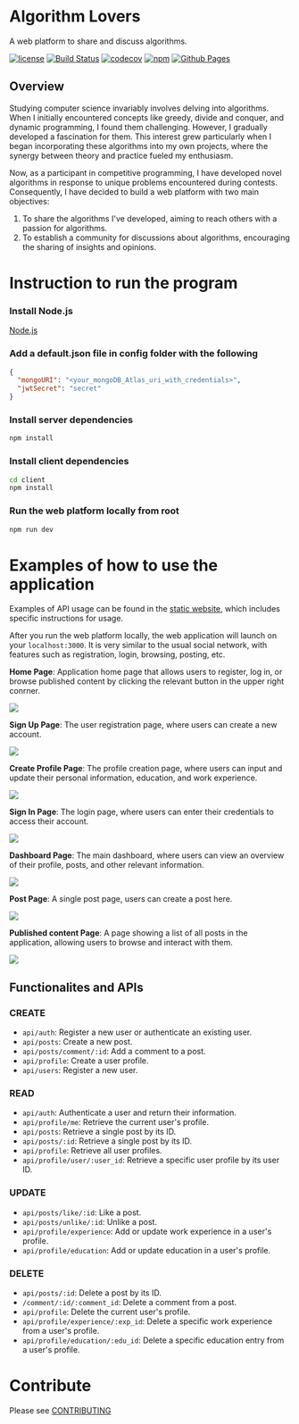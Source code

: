 # Algorithm Lovers
A web platform to share and discuss algorithms.

[![license](https://img.shields.io/badge/license-MIT-green)](https://github.com/nehCG/algorithm-lovers/blob/main/LICENSE)
[![Build Status](https://github.com/nehCG/algorithm-lovers/workflows/Build%20Status/badge.svg?branch=main)](https://github.com/nehCG/algorithm-lovers/actions?query=workflow%3A%22Build+Status%22)
[![codecov](https://codecov.io/gh/nehCG/algorithm-lovers/branch/main/graph/badge.svg)](https://codecov.io/gh/nehCG/algorithm-lovers)
[![npm](https://img.shields.io/npm/v/algorithm-lovers)](https://www.npmjs.com/package/algorithm-lovers)
[![Github Pages](https://img.shields.io/badge/Github-Pages-blue)](https://nehcg.github.io/algorithm-lovers/)

## Overview
Studying computer science invariably involves delving into algorithms. When I initially encountered concepts like greedy, divide and conquer, and dynamic programming, I found them challenging. However, I gradually developed a fascination for them. This interest grew particularly when I began incorporating these algorithms into my own projects, where the synergy between theory and practice fueled my enthusiasm.

Now, as a participant in competitive programming, I have developed novel algorithms in response to unique problems encountered during contests. Consequently, I have decided to build a web platform with two main objectives:

1. To share the algorithms I've developed, aiming to reach others with a passion for algorithms.
2. To establish a community for discussions about algorithms, encouraging the sharing of insights and opinions.

# Instruction to run the program

### Install Node.js

[Node.js](https://nodejs.org/en)

### Add a default.json file in config folder with the following

```json
{
  "mongoURI": "<your_mongoDB_Atlas_uri_with_credentials>",
  "jwtSecret": "secret"
}
```

### Install server dependencies

```bash
npm install
```

### Install client dependencies

```bash
cd client
npm install
```

### Run the web platform locally from root

```bash
npm run dev
```

# Examples of how to use the application

Examples of API usage can be found in the [static website](https://nehcg.github.io/algorithm-lovers/), which includes specific instructions for usage.

After you run the web platform locally, the web application will launch on your ```localhost:3000```. It is very similar to the usual social network, with features such as registration, login, browsing, posting, etc.

**Home Page**: Application home page that allows users to register, log in, or browse published content by clicking the relevant button in the upper right conrner.

![](./img/homepage.png)

**Sign Up Page**: The user registration page, where users can create a new account.

![](./img/signup.png)

**Create Profile Page**: The profile creation page, where users can input and update their personal information, education, and work experience.

![](./img/create_profile.png)

**Sign In Page**: The login page, where users can enter their credentials to access their account.

![](./img/signin.png)

**Dashboard Page**: The main dashboard, where users can view an overview of their profile, posts, and other relevant information.

![](./img/dashboard.png)

**Post Page**: A single post page, users can create a post here.

![](./img/post.png)

**Published content Page**: A page showing a list of all posts in the application, allowing users to browse and interact with them.

![](./img/content.png)


##  Functionalites and APIs

### CREATE
- ```api/auth```: Register a new user or authenticate an existing user.
- ```api/posts```: Create a new post.
- ```api/posts/comment/:id```: Add a comment to a post.
- ```api/profile```: Create a user profile.
- ```api/users```: Register a new user.

### READ
- ```api/auth```: Authenticate a user and return their information.
- ```api/profile/me```: Retrieve the current user's profile.
- ```api/posts```: Retrieve a single post by its ID.
- ```api/posts/:id```: Retrieve a single post by its ID.
- ```api/profile```: Retrieve all user profiles.
- ```api/profile/user/:user_id```: Retrieve a specific user profile by its user ID.

### UPDATE
- ```api/posts/like/:id```: Like a post.
- ```api/posts/unlike/:id```: Unlike a post.
- ```api/profile/experience```: Add or update work experience in a user's profile.
- ```api/profile/education```: Add or update education in a user's profile.

### DELETE
- ```api/posts/:id```: Delete a post by its ID.
- ```/comment/:id/:comment_id```: Delete a comment from a post.
- ```api/profile```: Delete the current user's profile.
- ```api/profile/experience/:exp_id```: Delete a specific work experience from a user's profile.
- ```api/profile/education/:edu_id```: Delete a specific education entry from a user's profile.

# Contribute

Please see [CONTRIBUTING](./CONTRIBUTING.md)
